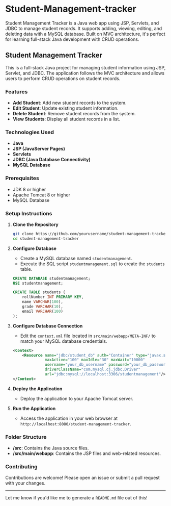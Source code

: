 # Student-Management-tracker
Student Management Tracker is a Java web app using JSP, Servlets, and JDBC to manage student records. It supports adding, viewing, editing, and deleting data with a MySQL database. Built on MVC architecture, it's perfect for learning full-stack Java development with CRUD operations.

## Student Management Tracker

This is a full-stack Java project for managing student information using JSP, Servlet, and JDBC. The application follows the MVC architecture and allows users to perform CRUD operations on student records.

### Features

- **Add Student**: Add new student records to the system.
- **Edit Student**: Update existing student information.
- **Delete Student**: Remove student records from the system.
- **View Students**: Display all student records in a list.

### Technologies Used

- **Java**
- **JSP (JavaServer Pages)**
- **Servlets**
- **JDBC (Java Database Connectivity)**
- **MySQL Database**

### Prerequisites

- JDK 8 or higher
- Apache Tomcat 8 or higher
- MySQL Database

### Setup Instructions

1. **Clone the Repository**

   ```bash
   git clone https://github.com/yourusername/student-management-tracker.git
   cd student-management-tracker
   ```

2. **Configure Database**

   - Create a MySQL database named `studentmanagement`.
   - Execute the SQL script `studentmanagement.sql` to create the `students` table.

   ```sql
   CREATE DATABASE studentmanagement;
   USE studentmanagement;

   CREATE TABLE students (
       rollNumber INT PRIMARY KEY,
       name VARCHAR(100),
       grade VARCHAR(10),
       email VARCHAR(100)
   );
   ```

3. **Configure Database Connection**

   - Edit the `context.xml` file located in `src/main/webapp/META-INF/` to match your MySQL database credentials.

   ```xml
   <Context>
       <Resource name="jdbc/student_db" auth="Container" type="javax.sql.DataSource"
                 maxActive="100" maxIdle="30" maxWait="10000"
                 username="your_db_username" password="your_db_password"
                 driverClassName="com.mysql.cj.jdbc.Driver"
                 url="jdbc:mysql://localhost:3306/studentmanagement"/>
   </Context>
   ```

4. **Deploy the Application**

   - Deploy the application to your Apache Tomcat server.

5. **Run the Application**

   - Access the application in your web browser at `http://localhost:8080/student-management-tracker`.

### Folder Structure

- **/src**: Contains the Java source files.
- **/src/main/webapp**: Contains the JSP files and web-related resources.

### Contributing

Contributions are welcome! Please open an issue or submit a pull request with your changes.

---

Let me know if you'd like me to generate a `README.md` file out of this!

